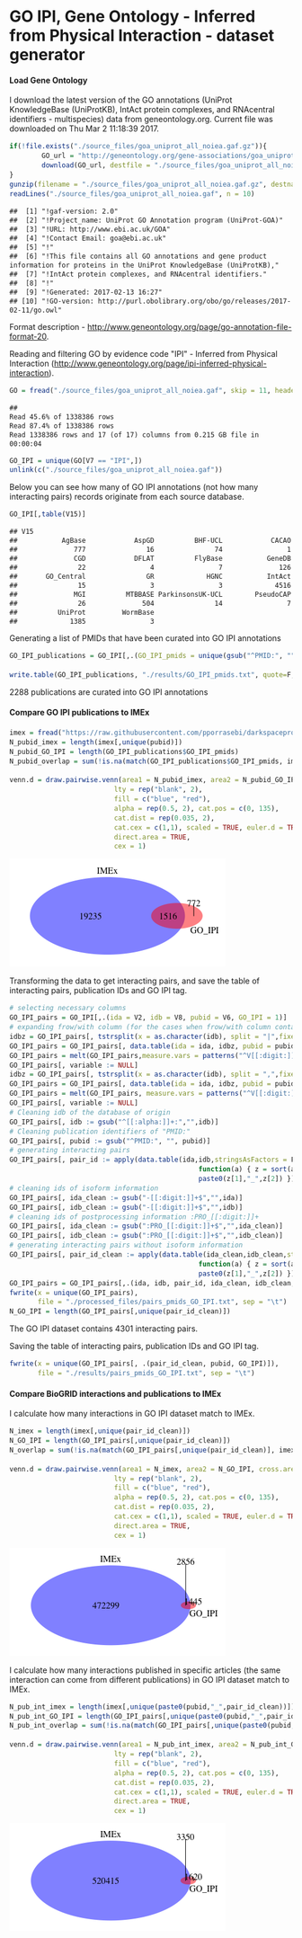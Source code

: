 GO IPI, Gene Ontology - Inferred from Physical Interaction - dataset generator
========================================================

#### Load Gene Ontology



I download the latest version of the GO annotations (UniProt KnowledgeBase (UniProtKB), IntAct protein complexes, and RNAcentral identifiers - multispecies) data from geneontology.org. Current file was downloaded on Thu Mar  2 11:18:39 2017. 


```r
if(!file.exists("./source_files/goa_uniprot_all_noiea.gaf.gz")){
        GO_url = "http://geneontology.org/gene-associations/goa_uniprot_all_noiea.gaf.gz"
        download(GO_url, destfile = "./source_files/goa_uniprot_all_noiea.gaf.gz")
}
gunzip(filename = "./source_files/goa_uniprot_all_noiea.gaf.gz", destname = "./source_files/goa_uniprot_all_noiea.gaf", remove = F)
readLines("./source_files/goa_uniprot_all_noiea.gaf", n = 10)
```

```
##  [1] "!gaf-version: 2.0"                                                                                                         
##  [2] "!Project_name: UniProt GO Annotation program (UniProt-GOA)"                                                                
##  [3] "!URL: http://www.ebi.ac.uk/GOA"                                                                                            
##  [4] "!Contact Email: goa@ebi.ac.uk"                                                                                             
##  [5] "!"                                                                                                                         
##  [6] "!This file contains all GO annotations and gene product information for proteins in the UniProt KnowledgeBase (UniProtKB),"
##  [7] "!IntAct protein complexes, and RNAcentral identifiers."                                                                    
##  [8] "!"                                                                                                                         
##  [9] "!Generated: 2017-02-13 16:27"                                                                                              
## [10] "!GO-version: http://purl.obolibrary.org/obo/go/releases/2017-02-11/go.owl"
```
Format description - http://www.geneontology.org/page/go-annotation-file-format-20.

Reading and filtering GO by evidence code "IPI" - Inferred from Physical Interaction (http://www.geneontology.org/page/ipi-inferred-physical-interaction).


```r
GO = fread("./source_files/goa_uniprot_all_noiea.gaf", skip = 11, header = F, sep = "\t", colClasses = "character")
```

```
## 
Read 45.6% of 1338386 rows
Read 87.4% of 1338386 rows
Read 1338386 rows and 17 (of 17) columns from 0.215 GB file in 00:00:04
```

```r
GO_IPI = unique(GO[V7 == "IPI",])
unlink(c("./source_files/goa_uniprot_all_noiea.gaf"))
```

Below you can see how many of GO IPI annotations (not how many interacting pairs) records originate from each source database.


```r
GO_IPI[,table(V15)]
```

```
## V15
##           AgBase            AspGD          BHF-UCL            CACAO 
##              777               16               74                1 
##              CGD            DFLAT          FlyBase           GeneDB 
##               22                4                7              126 
##       GO_Central               GR             HGNC           IntAct 
##               15                3                3             4516 
##              MGI          MTBBASE ParkinsonsUK-UCL        PseudoCAP 
##               26              504               14                7 
##          UniProt         WormBase 
##             1385                3
```

Generating a list of PMIDs that have been curated into GO IPI annotations


```r
GO_IPI_publications = GO_IPI[,.(GO_IPI_pmids = unique(gsub("^PMID:", "", V6)))]

write.table(GO_IPI_publications, "./results/GO_IPI_pmids.txt", quote=F, sep ="\t", row.names = F, col.names = T)
```

2288 publications are curated into GO IPI annotations 

#### Compare GO IPI publications to IMEx 


```r
imex = fread("https://raw.githubusercontent.com/pporrasebi/darkspaceproject/master/IMEx/results/imex_full.txt", header = T, sep = "\t", colClasses = "character")
N_pubid_imex = length(imex[,unique(pubid)])
N_pubid_GO_IPI = length(GO_IPI_publications$GO_IPI_pmids)
N_pubid_overlap = sum(!is.na(match(GO_IPI_publications$GO_IPI_pmids, imex[,unique(pubid)])))

venn.d = draw.pairwise.venn(area1 = N_pubid_imex, area2 = N_pubid_GO_IPI, cross.area = N_pubid_overlap, category = c("IMEx", "GO_IPI"), 
                          lty = rep("blank", 2), 
                          fill = c("blue", "red"), 
                          alpha = rep(0.5, 2), cat.pos = c(0, 135), 
                          cat.dist = rep(0.035, 2), 
                          cat.cex = c(1,1), scaled = TRUE, euler.d = TRUE,  margin = 0.05,
                          direct.area = TRUE,
                          cex = 1)
```

![](GO_IPI_dsgen_files/figure-html/GO_IPI_vs_imex_pmids-1.png)<!-- -->


Transforming the data to get interacting pairs, and save the table of interacting pairs, publication IDs and GO IPI tag.


```r
# selecting necessary columns
GO_IPI_pairs = GO_IPI[,.(ida = V2, idb = V8, pubid = V6, GO_IPI = 1)]
# expanding frow/with column (for the cases when frow/with column contains more that 1 identifier) to get pairs of interactions
idbz = GO_IPI_pairs[, tstrsplit(x = as.character(idb), split = "|",fixed = TRUE)]
GO_IPI_pairs = GO_IPI_pairs[, data.table(ida = ida, idbz, pubid = pubid, GO_IPI = GO_IPI)]
GO_IPI_pairs = melt(GO_IPI_pairs,measure.vars = patterns("^V[[:digit:]]+"), value.name = "idb", na.rm = T)
GO_IPI_pairs[, variable := NULL]
idbz = GO_IPI_pairs[, tstrsplit(x = as.character(idb), split = ",",fixed = TRUE)]
GO_IPI_pairs = GO_IPI_pairs[, data.table(ida = ida, idbz, pubid = pubid, GO_IPI = GO_IPI)]
GO_IPI_pairs = melt(GO_IPI_pairs, measure.vars = patterns("^V[[:digit:]]+"), value.name = "idb", na.rm = T)
GO_IPI_pairs[, variable := NULL]
# Cleaning idb of the database of origin
GO_IPI_pairs[, idb := gsub("^[[:alpha:]]+:","",idb)]
# Cleaning publication identifiers of "PMID:"
GO_IPI_pairs[, pubid := gsub("^PMID:", "", pubid)]
# generating interacting pairs
GO_IPI_pairs[, pair_id := apply(data.table(ida,idb,stringsAsFactors = F), 1,
                                               function(a) { z = sort(a)
                                               paste0(z[1],"_",z[2]) })]
# cleaning ids of isoform information
GO_IPI_pairs[, ida_clean := gsub("-[[:digit:]]+$","",ida)]
GO_IPI_pairs[, idb_clean := gsub("-[[:digit:]]+$","",idb)]
# cleaning ids of postprocessing information :PRO_[[:digit:]]+
GO_IPI_pairs[, ida_clean := gsub(":PRO_[[:digit:]]+$","",ida_clean)]
GO_IPI_pairs[, idb_clean := gsub(":PRO_[[:digit:]]+$","",idb_clean)]
# generating interacting pairs without isoform information
GO_IPI_pairs[, pair_id_clean := apply(data.table(ida_clean,idb_clean,stringsAsFactors = F), 1,
                                               function(a) { z = sort(a)
                                               paste0(z[1],"_",z[2]) })]
GO_IPI_pairs = GO_IPI_pairs[,.(ida, idb, pair_id, ida_clean, idb_clean, pair_id_clean, pubid, GO_IPI)]
fwrite(x = unique(GO_IPI_pairs), 
       file = "./processed_files/pairs_pmids_GO_IPI.txt", sep = "\t")
N_GO_IPI = length(GO_IPI_pairs[,unique(pair_id_clean)])
```

The GO IPI dataset contains 4301 interacting pairs. 

Saving the table of interacting pairs, publication IDs and GO IPI tag.

```r
fwrite(x = unique(GO_IPI_pairs[, .(pair_id_clean, pubid, GO_IPI)]), 
       file = "./results/pairs_pmids_GO_IPI.txt", sep = "\t")
```

#### Compare BioGRID interactions and publications to IMEx 

I calculate how many interactions in GO IPI dataset match to IMEx.


```r
N_imex = length(imex[,unique(pair_id_clean)])
N_GO_IPI = length(GO_IPI_pairs[,unique(pair_id_clean)])
N_overlap = sum(!is.na(match(GO_IPI_pairs[,unique(pair_id_clean)], imex[,unique(pair_id_clean)])))

venn.d = draw.pairwise.venn(area1 = N_imex, area2 = N_GO_IPI, cross.area = N_overlap, category = c("IMEx", "GO_IPI"), 
                          lty = rep("blank", 2), 
                          fill = c("blue", "red"), 
                          alpha = rep(0.5, 2), cat.pos = c(0, 135), 
                          cat.dist = rep(0.035, 2), 
                          cat.cex = c(1,1), scaled = TRUE, euler.d = TRUE,  margin = 0.05,
                          direct.area = TRUE,
                          cex = 1)
```

![](GO_IPI_dsgen_files/figure-html/biogrid_vs_imex-1.png)<!-- -->

I calculate how many interactions published in specific articles (the same interaction can come from different publications) in GO IPI dataset match to IMEx.


```r
N_pub_int_imex = length(imex[,unique(paste0(pubid,"_",pair_id_clean))])
N_pub_int_GO_IPI = length(GO_IPI_pairs[,unique(paste0(pubid,"_",pair_id_clean))])
N_pub_int_overlap = sum(!is.na(match(GO_IPI_pairs[,unique(paste0(pubid,"_",pair_id_clean))], imex[,unique(paste0(pubid,"_",pair_id_clean))])))

venn.d = draw.pairwise.venn(area1 = N_pub_int_imex, area2 = N_pub_int_GO_IPI, cross.area = N_pub_int_overlap, category = c("IMEx", "GO_IPI"), 
                          lty = rep("blank", 2), 
                          fill = c("blue", "red"), 
                          alpha = rep(0.5, 2), cat.pos = c(0, 135), 
                          cat.dist = rep(0.035, 2), 
                          cat.cex = c(1,1), scaled = TRUE, euler.d = TRUE,  margin = 0.05,
                          direct.area = TRUE,
                          cex = 1)
```

![](GO_IPI_dsgen_files/figure-html/biogrid_vs_imex_pub_inter-1.png)<!-- -->
